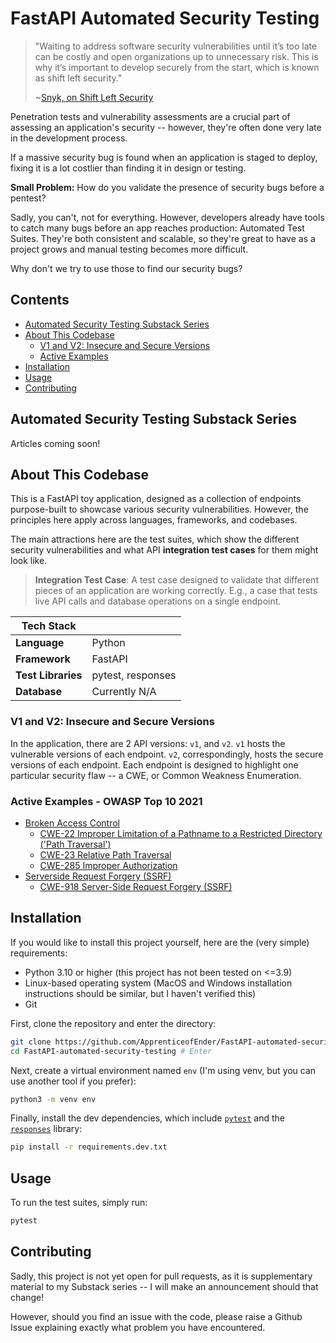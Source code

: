 # FastAPI Automated Security Testing

> "Waiting to address software security vulnerabilities until it’s too late can be costly and open organizations up to unnecessary risk. This is why it’s important to develop securely from the start, which is known as shift left security."
>
> ~[Snyk, on Shift Left Security](https://snyk.io/learn/shift-left-security/)

Penetration tests and vulnerability assessments are a crucial part of assessing an application's security -- however, they're often done very late in the development process.

If a massive security bug is found when an application is staged to deploy, fixing it is a lot costlier than finding it in design or testing.

**Small Problem:** How do you validate the presence of security bugs before a pentest?

Sadly, you can't, not for everything. However, developers already have tools to catch many bugs before an app reaches production: Automated Test Suites. They're both consistent and scalable, so they're great to have as a project grows and manual testing becomes more difficult.

Why don't we try to use those to find our security bugs?

## Contents

- [Automated Security Testing Substack Series](#automated-security-testing-substack-series)
- [About This Codebase](#about-this-codebase)
  - [V1 and V2: Insecure and Secure Versions](#v1-and-v2-insecure-and-secure-versions)
  - [Active Examples](#active-examples)
- [Installation](#installation)
- [Usage](#usage)
- [Contributing](#contributing)

## Automated Security Testing Substack Series

Articles coming soon!

## About This Codebase

This is a FastAPI toy application, designed as a collection of endpoints purpose-built to showcase various security vulnerabilities. However, the principles here apply across languages, frameworks, and codebases.

The main attractions here are the test suites, which show the different security vulnerabilities and what API **integration test cases** for them might look like.

> **Integration Test Case**: A test case designed to validate that different pieces of an application are working correctly. E.g., a case that tests live API calls and database operations on a single endpoint.

|Tech Stack||
|-|-|
|**Language**|Python|
|**Framework**|FastAPI|
|**Test Libraries**|pytest, responses|
|**Database**|Currently N/A|

### V1 and V2: Insecure and Secure Versions

In the application, there are 2 API versions: `v1`, and `v2`. `v1` hosts the vulnerable versions of each endpoint. `v2`, correspondingly, hosts the secure versions of each endpoint. Each endpoint is designed to highlight one particular security flaw -- a CWE, or Common Weakness Enumeration.

### Active Examples - OWASP Top 10 2021

- [Broken Access Control](tests/test_broken_access_control.py)
  - [CWE-22 Improper Limitation of a Pathname to a Restricted Directory ('Path Traversal')](https://cwe.mitre.org/data/definitions/22.html)
  - [CWE-23 Relative Path Traversal](https://cwe.mitre.org/data/definitions/23.html)
  - [CWE-285 Improper Authorization](https://cwe.mitre.org/data/definitions/285.html)
- [Serverside Request Forgery (SSRF)](tests/test_ssrf.py)
  - [CWE-918 Server-Side Request Forgery (SSRF)](https://cwe.mitre.org/data/definitions/918.html)

## Installation

If you would like to install this project yourself, here are the (very simple) requirements:

- Python 3.10 or higher (this project has not been tested on <=3.9)
- Linux-based operating system (MacOS and Windows installation instructions should be similar, but I haven't verified this)
- Git

First, clone the repository and enter the directory:

```bash
git clone https://github.com/ApprenticeofEnder/FastAPI-automated-security-testing.git # Clone
cd FastAPI-automated-security-testing # Enter
```

Next, create a virtual environment named `env` (I'm using venv, but you can use another tool if you prefer):

```bash
python3 -m venv env
```

Finally, install the dev dependencies, which include [`pytest`](https://docs.pytest.org/en/7.1.x/contents.html) and the [`responses`](https://pypi.org/project/responses/) library:

```bash
pip install -r requirements.dev.txt
```

## Usage

To run the test suites, simply run:

```bash
pytest
```

## Contributing

Sadly, this project is not yet open for pull requests, as it is supplementary material to my Substack series -- I will make an announcement should that change!

However, should you find an issue with the code, please raise a Github Issue explaining exactly what problem you have encountered.
